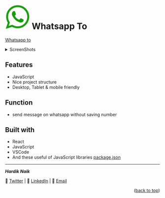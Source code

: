 <div id="top"></div>

# <img src="./public/logo.png" height="80" /> Whatsapp To



[Whatsapp to](https://mehardiknaik.github.io/whatsapp-to/)

<details>
  <summary>ScreenShots</summary>
  <ol>
    
### `Desktop`



### `Mobile`



  </ol>
</details>

## Features

- JavaScript
- Nice project structure
- Desktop, Tablet & mobile friendly

## Function

- send message on whatsapp without saving number

## Built with

- React
- JavaScript
- VSCode
- And these useful of JavaScript libraries [package.json](package.json)
___

**_Hardik Naik_**

🐥 [Twitter](https://twitter.com/hardiknaik7444) | 💼 [LinkedIn](http://linkedin.com/in/hardik-naik) | 📧 [Email](mailto:hardiknaik7444@gmail.com?subject=Hi)

<p align="right">(<a href="#top">back to top</a>)</p>
